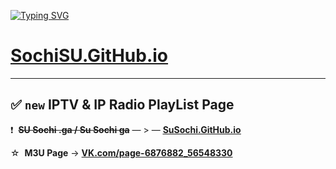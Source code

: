 [![Typing SVG](https://readme-typing-svg.herokuapp.com?&weight=60&size=50&pause=1000&color=F00400&vCenter=true&width=1000&lines=Радио+/+ТВ+/+Музыка+/+Гаджет)](https://git.io/typing-svg)

# <a href="https://sochisu.github.io" target="_blank" alt="">SochiSU.GitHub.io</a>
---
## ✅ **`new` IPTV & IP Radio PlayList Page**

❗  ~~**SU Sochi .ga / Su Sochi ga**~~ — > — <ins>**[SuSochi.GitHub.io](https://susochi.github.io)**</ins>

☆  **M3U Page** → **[VK.com/page-6876882_56548330](https://vk.com/page-6876882_56548330)**
